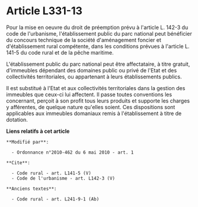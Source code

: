 # Article L331-13

Pour la mise en oeuvre du droit de préemption prévu à l'article L. 142-3 du code de l'urbanisme, l'établissement public du
parc national peut bénéficier du concours technique de la société d'aménagement foncier et d'établissement rural compétente,
dans les conditions prévues à l'article L. 141-5 du code rural et de la pêche maritime.

L'établissement public du parc national peut être affectataire, à titre gratuit, d'immeubles dépendant des domaines public ou
privé de l'Etat et des collectivités territoriales, ou appartenant à leurs établissements publics. 

Il est substitué à l'Etat et aux collectivités territoriales dans la gestion des immeubles que ceux-ci lui affectent. Il
passe toutes conventions les concernant, perçoit à son profit tous leurs produits et supporte les charges y afférentes, de
quelque nature qu'elles soient. Ces dispositions sont applicables aux immeubles domaniaux remis à l'établissement à titre de
dotation.

**Liens relatifs à cet article**

	**Modifié par**:

	  - Ordonnance n°2010-462 du 6 mai 2010 - art. 1

	**Cite**:

	  - Code rural - art. L141-5 (V)
	  - Code de l'urbanisme - art. L142-3 (V)

	**Anciens textes**:

	  - Code rural - art. L241-9-1 (Ab)
